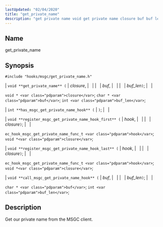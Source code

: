 ```yaml
---
lastUpdated: "02/04/2020"
title: "get_private_name"
description: "get private name void get private name closure buf buf len void closure char buf int buf len int has msgc get private name hook void register msgc get private name hook first hook closure ec hook msgc get private name func t hook void closure void register msgc get..."
---
```


<a name="hooks.msgc.get_private_name"></a> 
## Name

get_private_name

## Synopsis

`#include "hooks/msgc/get_private_name.h"`

| `void **get_private_name** (` | <var class="pdparam">closure</var>, |   |
|   | <var class="pdparam">buf</var>, |   |
|   | <var class="pdparam">buf_len</var>`)`; |   |

`void * <var class="pdparam">closure</var>`;
`char * <var class="pdparam">buf</var>`;
`int <var class="pdparam">buf_len</var>`;

| `int **has_msgc_get_private_name_hook** (` | `)`; |   |

| `void **register_msgc_get_private_name_hook_first** (` | <var class="pdparam">hook</var>, |   |
|   | <var class="pdparam">closure</var>`)`; |   |

`ec_hook_msgc_get_private_name_func_t <var class="pdparam">hook</var>`;
`void *<var class="pdparam">closure</var>`;

| `void **register_msgc_get_private_name_hook_last** (` | <var class="pdparam">hook</var>, |   |
|   | <var class="pdparam">closure</var>`)`; |   |

`ec_hook_msgc_get_private_name_func_t <var class="pdparam">hook</var>`;
`void *<var class="pdparam">closure</var>`;

| `void **call_msgc_get_private_name_hook** (` | <var class="pdparam">buf</var>, |   |
|   | <var class="pdparam">buf_len</var>`)`; |   |

`char * <var class="pdparam">buf</var>`;
`int <var class="pdparam">buf_len</var>`;<a name="idp29884272"></a> 
## Description

Get our private name from the MSGC client.